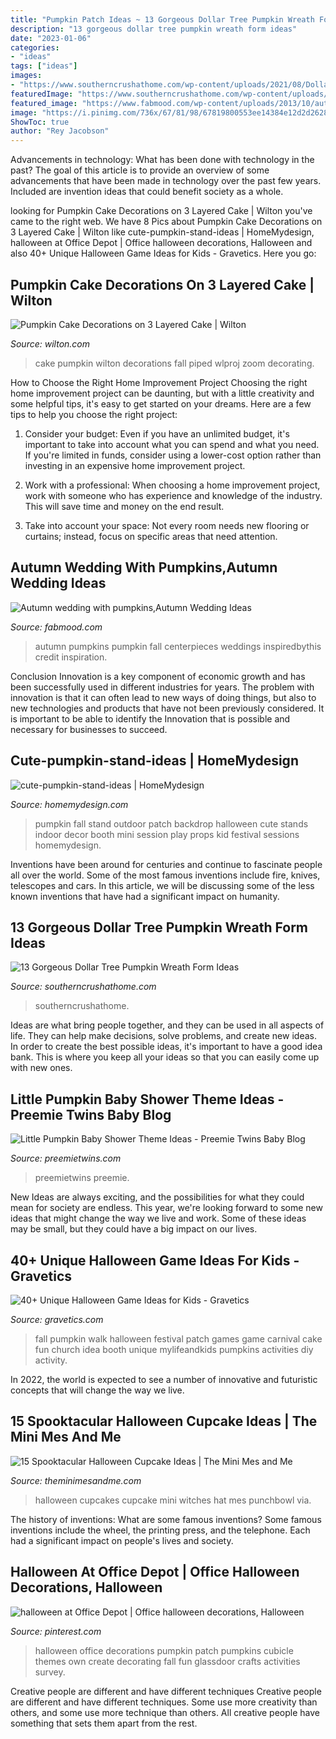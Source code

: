 ```yaml
---
title: "Pumpkin Patch Ideas ~ 13 Gorgeous Dollar Tree Pumpkin Wreath Form Ideas"
description: "13 gorgeous dollar tree pumpkin wreath form ideas"
date: "2023-01-06"
categories:
- "ideas"
tags: ["ideas"]
images:
- "https://www.southerncrushathome.com/wp-content/uploads/2021/08/Dollar-Tree-Pumpkin-Wreath-10-640x853.jpeg"
featuredImage: "https://www.southerncrushathome.com/wp-content/uploads/2021/08/Dollar-Tree-Pumpkin-Wreath-10-640x853.jpeg"
featured_image: "https://www.fabmood.com/wp-content/uploads/2013/10/autumn-wedding-with-pumpkins1.jpg"
image: "https://i.pinimg.com/736x/67/81/98/67819800553ee14384e12d2d2628cad8--halloween-office-decorations-halloween-cubicle.jpg"
ShowToc: true
author: "Rey Jacobson"
---
```



Advancements in technology: What has been done with technology in the past?
The goal of this article is to provide an overview of some advancements that have been made in technology over the past few years. Included are invention ideas that could benefit society as a whole.

	

		
looking for Pumpkin Cake Decorations on 3 Layered Cake | Wilton you've came to the right web. We have 8 Pics about Pumpkin Cake Decorations on 3 Layered Cake | Wilton like cute-pumpkin-stand-ideas | HomeMydesign, halloween at Office Depot | Office halloween decorations, Halloween and also 40+ Unique Halloween Game Ideas for Kids - Gravetics. Here you go:
		
    
## Pumpkin Cake Decorations On 3 Layered Cake | Wilton

<img loading=lazy src="https://www.wilton.com/dw/image/v2/AAWA_PRD/on/demandware.static/-/Sites-wilton-project-master/default/dw4f56beb6/images/project/WLPROJ-9463/Pumpkin-Cake_2.jpg?sw=1440&amp;sh=750&amp;sm=fit" onerror="this.onerror=null;this.src='https://tse4.mm.bing.net/th?id=OIP.k8IDu7Y5XZkoqQHNIzIj4AHaHa&amp;pid=15.1';" alt="Pumpkin Cake Decorations on 3 Layered Cake | Wilton">

_Source: wilton.com_

>cake pumpkin wilton decorations fall piped wlproj zoom decorating. 

	

How to Choose the Right Home Improvement Project
Choosing the right home improvement project can be daunting, but with a little creativity and some helpful tips, it's easy to get started on your dreams. Here are a few tips to help you choose the right project:
1. Consider your budget: Even if you have an unlimited budget, it's important to take into account what you can spend and what you need. If you're limited in funds, consider using a lower-cost option rather than investing in an expensive home improvement project.

2. Work with a professional: When choosing a home improvement project, work with someone who has experience and knowledge of the industry. This will save time and money on the end result.

3. Take into account your space: Not every room needs new flooring or curtains; instead, focus on specific areas that need attention.

    
## Autumn Wedding With Pumpkins,Autumn Wedding Ideas

<img loading=lazy src="https://www.fabmood.com/wp-content/uploads/2013/10/autumn-wedding-with-pumpkins1.jpg" onerror="this.onerror=null;this.src='https://tse4.mm.bing.net/th?id=OIP.bC_wymDi7_ulU7t2pLHYTAHaLH&amp;pid=15.1';" alt="Autumn wedding with pumpkins,Autumn Wedding Ideas">

_Source: fabmood.com_

>autumn pumpkins pumpkin fall centerpieces weddings inspiredbythis credit inspiration. 

	

Conclusion
Innovation is a key component of economic growth and has been successfully used in different industries for years. The problem with innovation is that it can often lead to new ways of doing things, but also to new technologies and products that have not been previously considered. It is important to be able to identify the Innovation that is possible and necessary for businesses to succeed.

    
## Cute-pumpkin-stand-ideas | HomeMydesign

<img loading=lazy src="https://homemydesign.com/wp-content/uploads/2015/10/cute-pumpkin-stand-ideas.jpg" onerror="this.onerror=null;this.src='https://tse3.mm.bing.net/th?id=OIP.WsQ-bLmusRjBXi0C_vMYKgHaKZ&amp;pid=15.1';" alt="cute-pumpkin-stand-ideas | HomeMydesign">

_Source: homemydesign.com_

>pumpkin fall stand outdoor patch backdrop halloween cute stands indoor decor booth mini session play props kid festival sessions homemydesign. 

	

Inventions have been around for centuries and continue to fascinate people all over the world. Some of the most famous inventions include fire, knives, telescopes and cars. In this article, we will be discussing some of the less known inventions that have had a significant impact on humanity.

    
## 13 Gorgeous Dollar Tree Pumpkin Wreath Form Ideas

<img loading=lazy src="https://www.southerncrushathome.com/wp-content/uploads/2021/08/Dollar-Tree-Pumpkin-Wreath-10-640x853.jpeg" onerror="this.onerror=null;this.src='https://tse2.mm.bing.net/th?id=OIP.x7pqqO6109Kr5JGs-9zUmQHaJ3&amp;pid=15.1';" alt="13 Gorgeous Dollar Tree Pumpkin Wreath Form Ideas">

_Source: southerncrushathome.com_

>southerncrushathome. 

	

Ideas are what bring people together, and they can be used in all aspects of life. They can help make decisions, solve problems, and create new ideas. In order to create the best possible ideas, it's important to have a good idea bank. This is where you keep all your ideas so that you can easily come up with new ones.

    
## Little Pumpkin Baby Shower Theme Ideas - Preemie Twins Baby Blog

<img loading=lazy src="https://preemietwins.com/wp-content/uploads/2017/04/Little-Pumpkin-Baby-Shower-Theme-Ideas.png" onerror="this.onerror=null;this.src='https://tse2.mm.bing.net/th?id=OIP.G0wAnZzc5HQQi9MooLNeQgHaLG&amp;pid=15.1';" alt="Little Pumpkin Baby Shower Theme Ideas - Preemie Twins Baby Blog">

_Source: preemietwins.com_

>preemietwins preemie. 

	

New Ideas are always exciting, and the possibilities for what they could mean for society are endless. This year, we're looking forward to some new ideas that might change the way we live and work. Some of these ideas may be small, but they could have a big impact on our lives.

    
## 40+ Unique Halloween Game Ideas For Kids - Gravetics

<img loading=lazy src="https://www.gravetics.com/wp-content/uploads/2017/07/Pumpkin-Patch-Walk.jpg" onerror="this.onerror=null;this.src='https://tse3.mm.bing.net/th?id=OIP.Mr-YR9ucowMkk5stIPSdeQHaJo&amp;pid=15.1';" alt="40+ Unique Halloween Game Ideas for Kids - Gravetics">

_Source: gravetics.com_

>fall pumpkin walk halloween festival patch games game carnival cake fun church idea booth unique mylifeandkids pumpkins activities diy activity. 

	

In 2022, the world is expected to see a number of innovative and futuristic concepts that will change the way we live.

    
## 15 Spooktacular Halloween Cupcake Ideas | The Mini Mes And Me

<img loading=lazy src="https://3.bp.blogspot.com/-6EQJdv9VLcs/V-zX732Ga6I/AAAAAAAAcTA/q-KNfVGuV1E8gXFESPq2LyVV3lJi663qACLcB/s1600/5046052f1a349e12dc0010e8-1346766127.jpeg" onerror="this.onerror=null;this.src='https://tse4.mm.bing.net/th?id=OIP.n0Why1EMSz-07VGwcXl9VAHaLH&amp;pid=15.1';" alt="15 Spooktacular Halloween Cupcake Ideas | The Mini Mes and Me">

_Source: theminimesandme.com_

>halloween cupcakes cupcake mini witches hat mes punchbowl via. 

	

The history of inventions: What are some famous inventions?
Some famous inventions include the wheel, the printing press, and the telephone. Each had a significant impact on people's lives and society.

    
## Halloween At Office Depot | Office Halloween Decorations, Halloween

<img loading=lazy src="https://i.pinimg.com/736x/67/81/98/67819800553ee14384e12d2d2628cad8--halloween-office-decorations-halloween-cubicle.jpg" onerror="this.onerror=null;this.src='https://tse2.mm.bing.net/th?id=OIP.9h9msd7b5hxs2GujtWDSKwHaFh&amp;pid=15.1';" alt="halloween at Office Depot | Office halloween decorations, Halloween">

_Source: pinterest.com_

>halloween office decorations pumpkin patch pumpkins cubicle themes own create decorating fall fun glassdoor crafts activities survey. 

	

Creative people are different and have different techniques
Creative people are different and have different techniques. Some use more creativity than others, and some use more technique than others. All creative people have something that sets them apart from the rest.


